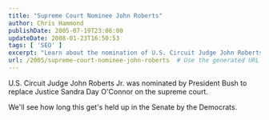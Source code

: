 ```yaml
---
title: "Supreme Court Nominee John Roberts"
author: Chris Hammond
publishDate: 2005-07-19T23:06:00
updateDate: 2008-01-23T16:50:53
tags: [ 'SEO' ]
excerpt: "Learn about the nomination of U.S. Circuit Judge John Roberts Jr. by President Bush to the Supreme Court and the potential hurdles in the Senate."
url: /2005/supreme-court-nominee-john-roberts  # Use the generated URL with year
---
```

<P>U.S. Circuit Judge John Roberts Jr. was nominated by President Bush to replace Justice Sandra Day O'Connor on the supreme court.</P> <P>We'll see how long this get's held up in the Senate by the Democrats. </P>


